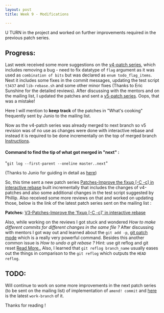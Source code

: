 ```yaml
---
layout: post
title: Week 9 - Modifications

---
```


U TURN in the project and worked on further improvements required in the previous patch series.

## Progress:
Last week received some more suggestions on the [v4-patch series](https://lore.kernel.org/git/20210129182050.26143-1-charvi077@gmail.com/), which includes removing a bug - need to fix datatype of `flag` argument as it was used as `combination of bits` but was declared as `enum todo_flag_items`. Next it includes some fixes in the commit messages, updating the test script `t3437` and `lib-rebase.sh` and some other minor fixes (Thanks to Eric Sunshine for the detailed reviews). After discussing with the mentors and on the mailing list, I updated the patches and sent a [v5-patch series](https://lore.kernel.org/git/20210204190507.26487-1-charvi077@gmail.com/). Oops, that was a mistake!

Here I will mention to **keep track** of the patches in "What's cooking" frequently sent by Junio to the mailing list.

Now as the v4-patch series was already merged to next branch so v5 revision was of no use as changes were done with interactive rebase and instead it is required to be done incrementally on the top of merged branch [Instructions](https://git-scm.com/docs/MyFirstContribution#after-approval).

#### Command to find the tip of what got merged in "next" :

"`git log --first-parent --oneline master..next`"

(Thanks to Junio for guiding in detail as [here](https://lore.kernel.org/git/xmqqmtwi1g6u.fsf@gitster.c.googlers.com/))

So, this time sent a new patch series [Patches-Improve the fixup [-C -c] in interactive rebase](https://lore.kernel.org/git/20210207181439.1178-1-charvi077@gmail.com/) built incrementally that includes the changes of v4-patches and also some additional changes in the test script suggested by Phillip. Also received some more reviews on that and worked on updating those, below is the link of the latest patch series sent on the mailing list :

**Patches:** [V3-Patches-Improve the 'fixup [-C -c]' in interactive rebase](https://lore.kernel.org/git/20210210113650.19715-1-charvi077@gmail.com/)

Also, while working on the reviews I got stuck and wondered _How to make different commits for different changes in the same file ?_ After discussing with mentors I got way out and learned about the `git add -p`, [git patch mode](https://johnkary.net/blog/git-add-p-the-most-powerful-git-feature-youre-not-using-yet/) which is a really very powerful command. Besides this another common issue is _How to undo a git rebase ?_ Hint: use git reflog and git reset [Read More..](https://gunnariauvinen.com/how-to-undo-a-git-rebase-and-recover-hours-of-work/) Also, I learned that `git reflog branch_name` usually eases out the things in comparison to the `git reflog` which outputs the `HEAD reflog`.

## TODO:
Will continue to work on some more improvements in the next patch series (to be sent on the mailing list) of implementation of `amend! commit` and [here](https://github.com/charvi-077/git/commits/amend-patches/amend-commit-v3.5) is the latest `work-branch` of it.

Thanks for reading !



